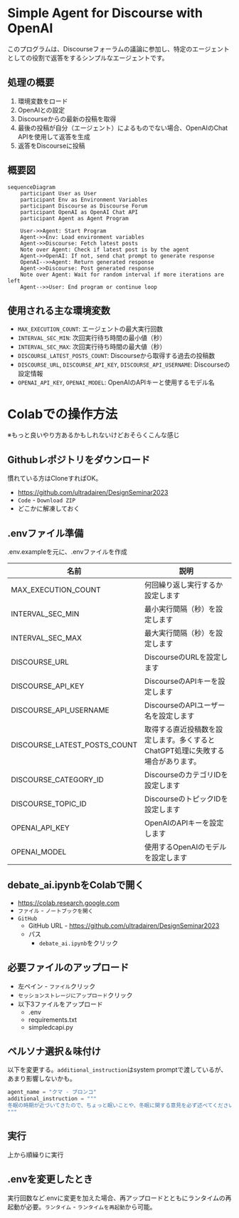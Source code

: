 # Simple Agent for Discourse with OpenAI

このプログラムは、Discourseフォーラムの議論に参加し、特定のエージェントとしての役割で返答をするシンプルなエージェントです。

## 処理の概要

1. 環境変数をロード
2. OpenAIとの設定
3. Discourseからの最新の投稿を取得
4. 最後の投稿が自分（エージェント）によるものでない場合、OpenAIのChat APIを使用して返答を生成
5. 返答をDiscourseに投稿

## 概要図
```mermaid
sequenceDiagram
    participant User as User
    participant Env as Environment Variables
    participant Discourse as Discourse Forum
    participant OpenAI as OpenAI Chat API
    participant Agent as Agent Program

    User->>Agent: Start Program
    Agent->>Env: Load environment variables
    Agent->>Discourse: Fetch latest posts
    Note over Agent: Check if latest post is by the agent
    Agent->>OpenAI: If not, send chat prompt to generate response
    OpenAI-->>Agent: Return generated response
    Agent->>Discourse: Post generated response
    Note over Agent: Wait for random interval if more iterations are left
    Agent-->>User: End program or continue loop
```
## 使用される主な環境変数

- `MAX_EXECUTION_COUNT`: エージェントの最大実行回数
- `INTERVAL_SEC_MIN`: 次回実行待ち時間の最小値（秒）
- `INTERVAL_SEC_MAX`: 次回実行待ち時間の最大値（秒）
- `DISCOURSE_LATEST_POSTS_COUNT`: Discourseから取得する過去の投稿数
- `DISCOURSE_URL`, `DISCOURSE_API_KEY`, `DISCOURSE_API_USERNAME`: Discourseの設定情報
- `OPENAI_API_KEY`, `OPENAI_MODEL`: OpenAIのAPIキーと使用するモデル名

# Colabでの操作方法
※もっと良いやり方あるかもしれないけどおそらくこんな感じ

## Githubレポジトリをダウンロード
慣れている方はCloneすればOK。

- https://github.com/ultradairen/DesignSeminar2023
- `Code` - `Download ZIP`
- どこかに解凍しておく

## .envファイル準備
.env.exampleを元に、.envファイルを作成

| 名前 | 説明 |
| -- | -- |
| MAX_EXECUTION_COUNT | 何回繰り返し実行するか設定します |
| INTERVAL_SEC_MIN | 最小実行間隔（秒）を設定します |
| INTERVAL_SEC_MAX | 最大実行間隔（秒）を設定します |
| DISCOURSE_URL | DiscourseのURLを設定します |
| DISCOURSE_API_KEY | DiscourseのAPIキーを設定します |
| DISCOURSE_API_USERNAME | DiscourseのAPIユーザー名を設定します |
| DISCOURSE_LATEST_POSTS_COUNT | 取得する直近投稿数を設定します。多くするとChatGPT処理に失敗する場合があります。|
| DISCOURSE_CATEGORY_ID | DiscourseのカテゴリIDを設定します |
| DISCOURSE_TOPIC_ID | DiscourseのトピックIDを設定します |
| OPENAI_API_KEY | OpenAIのAPIキーを設定します |
| OPENAI_MODEL | 	使用するOpenAIのモデルを設定します |

## debate_ai.ipynbをColabで開く
- https://colab.research.google.com
- `ファイル` - `ノートブックを開く`
- `GitHub`
    -  GitHub URL
      - https://github.com/ultradairen/DesignSeminar2023
    - パス
      - `debate_ai.ipynb`をクリック

## 必要ファイルのアップロード
- 左ペイン - `ファイル`クリック
- `セッションストレージにアップロード`クリック
- 以下3ファイルをアップロード
  - .env
  - requirements.txt
  - simpledcapi.py

## ペルソナ選択＆味付け
以下を変更する。`additional_instruction`はsystem promptで渡しているが、あまり影響しないかも。

```python
agent_name = "クマ - ブロンコ"
additional_instruction = """
冬眠の時期が近づいてきたので、ちょっと眠いことや、冬眠に関する意見を必ず述べてください。
"""
```

## 実行
上から順繰りに実行

## .envを変更したとき
実行回数など.envに変更を加えた場合、再アップロードとともにランタイムの再起動が必要。`ランタイム` - `ランタイムを再起動`から可能。
